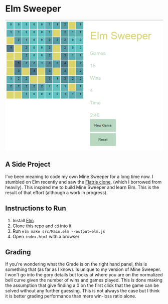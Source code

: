 # Elm Sweeper

[![Screenshot](elm_sweeper.PNG)](https://github.com/jadanis/elmsweeper/blob/master/README.md)

## A Side Project
I've been meaning to code my own Mine Sweeper for a long time now. I stumbled on Elm recently and saw the [Flatris clone](https://github.com/w0rm/elm-flatris), (which I borrowed from heavily). This inspired me to build Mine Sweeper and learn Elm. This is the result of that effort (although a work in progress).

## Instructions to Run
1. Install [Elm](https://elm-lang.org/install)
1. Clone this repo and `cd` into it
1. Run `elm make src/Main.elm --output=elm.js`
1. Open `index.html` with a browser

## Grading
If you're wondering what the Grade is on the right hand panel, this is something that (as far as I know). Is unique to my version of Mine Sweeper. I won't go into the gory details but looks at where you are on the normalized bell curve given the number of wins and games played. This is done making the assumption that give finding a 0 on the first click that the game can be solved without any further guessing. This is not always the case but I think it is better grading performance than mere win-loss ratio alone.
